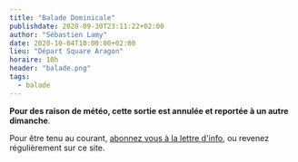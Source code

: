 ```yaml
---
title: "Balade Dominicale"
publishdate: 2020-09-30T23:11:22+02:00
author: "Sébastien Lamy"
date: 2020-10-04T10:00:00+02:00
lieu: "Départ Square Aragon"
horaire: 10h
header: "balade.png"
tags:
  - balade
---
```


**Pour des raison de météo, cette sortie est annulée et reportée à un autre dimanche**.

Pour être tenu au courant, [abonnez vous à la lettre d'info](https://framalistes.org/sympa/info/velo.info.pau), ou revenez régulièrement sur ce site.

<!--more-->